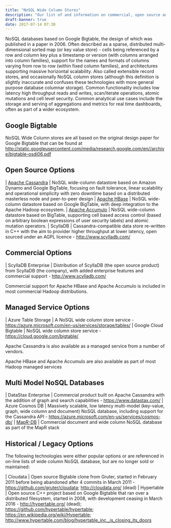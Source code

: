 ```yaml
---
title: "NoSQL Wide Column Stores"
description: "Our list of and information on commercial, open source and cloud based NoSQL Wide Column Stores, including Cassandra, HBase, Accumulo, Azure Table Storage, Google Cloud Bigtable and alternatives to these."
draft-banner: true
date: 2017-07-14 07:30
---
```

NoSQL databases based on Google Bigtable, the design of which was published in a paper in 2006.  Often described as a sparse, distributed multi-dimensional sorted map (or key value store) - cells being referenced by a row and column key plus a timestamp or version (with columns arranged into column families), support for the names and formats of columns varying from row to row (within fixed column families), and architectures supporting massive horizontal scalability.  Also called extensible record stores, and occasionally NoSQL column stores (although this definition is slightly inaccurate and confuses these technologies with more general purpose database columnar storage).  Common functionality includes low latency high throughput reads and writes, scan/iterate operations, atomic mutations and cell level security.  Common analytical use cases include the storage and serving of aggregations and metrics for real time dashboards, often as part of a wider ecosystem.
<!--more-->

## Google Bigtable

NoSQL Wide Column stores are all based on the original design paper for Google Bigtable that can be found at <http://static.googleusercontent.com/media/research.google.com/en//archive/bigtable-osdi06.pdf>

## Open Source Options

| [Apache Cassandra](/technologies/apache-cassandra/) | NoSQL wide-column datastore based on Amazon Dynamo and Google BigTable, focusing on fault tolerance, linear scalability and operational simplicity with zero downtime based on a distributed masterless node and peer-to-peer design
| [Apache HBase](/technologies/apache-hbase/) | NoSQL wide-column datastore based on Google BigTable, with deep integration to the Apache Hadoop ecosystem.
| [Apache Accumulo](/technologies/apache-accumulo/) | NoSQL wide-column datastore based on BigTable, supporting cell based access control (based on arbitrary boolean expressions of user security labels) and atomic mutation operators.
| ScyllaDB | Cassandra-compatible data store re-written in C++ with the aim to provider higher throughput at lower latency, open sourced under an AGPL licence - <http://www.scylladb.com/>

## Commercial Options

| ScyllaDB Enterprise | Distribution of ScyllaDB (the open source product) from ScyllaDB (the company), with added enterprise features and commercial support - <http://www.scylladb.com/>

Commercial support for Apache HBase and Apache Accumulo is included in most commercial Hadoop distributions.

## Managed Service Options

| Azure Table Storage | A NoSQL wide column store service - <https://azure.microsoft.com/en-us/services/storage/tables/>
| Google Cloud Bigtable | NoSQL wide column store service - <https://cloud.google.com/bigtable/>

Apache Cassandra is also available as a managed service from a number of vendors.

Apache HBase and Apache Accumulo are also available as part of most Hadoop managed services

## Multi Model NoSQL Databases

| DataStax Enterprise | Commercial product built on Apache Cassandra with the addition of graph and search capabilities - <https://www.datastax.com/>
| Azure Cosmos DB | Massively scalable, low latency multi-model (key-value, graph, wide column and document) NoSQL database, including support for the Cassandra API - <https://azure.microsoft.com/en-us/services/cosmos-db/>
| [MapR-DB](/technologies/mapr-file-system/mapr-db) | Commercial document and wide column NoSQL database as part of the MapR stack

## Historical / Legacy Options

The following technologies were either popular options or are referenced in on-line lists of wide column NoSQL database, but are no longer sold or maintained:

| Cloudata | Open source Bigtable clone from Gruter, started in February 2011 before being abandoned after 4 commits in March 2011 - <https://github.com/gruter/cloudata>; <http://cloudata.org/> (dead)
| Hypertable | Open source C++ project based on Google Bigtable that ran over a distributed filesystem, started in 2008, with development ceasing in March 2016 - <http://hypertable.org/> (dead); <https://github.com/hypertable/hypertable>; <https://en.wikipedia.org/wiki/Hypertable>; <http://www.hypertable.com/blog/hypertable_inc._is_closing_its_doors>
